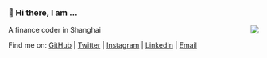 ### 👋 Hi there, I am ...

<img align="right" src="https://github-readme-stats.vercel.app/api?username=victoryang00&show_icons=true&icon_color=0366d6&bg_color=ffffff&hide_title=true" />

A finance coder in Shanghai

Find me on: [GitHub](https://github.com/Bazinga-0411) | [Twitter](https://twitter.com/Bazinga419) | [Instagram](https://www.instagram.com/huangqinyang2000) | [LinkedIn](https://www.linkedin.com/in/lily-huang-931b531a6/) | [Email](mailto:huangqinyang2000@163.com)

